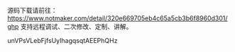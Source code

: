 源码下载请前往：https://www.notmaker.com/detail/320e669705eb4c65a5cb3b6f8960d301/ghp     支持远程调试、二次修改、定制、讲解。



 unVPsVLebFjfsUyIhagqsqtAEEPhQHz